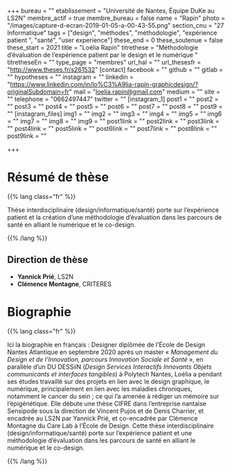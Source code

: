 +++
bureau = ""
etablissement = "Université de Nantes, Équipe DuKe au LS2N"
membre_actif = true
membre_bureau = false
name = "Rapin"
photo = "/images/capture-d-ecran-2019-01-05-a-00-43-55.png"
section_cnu = "27 Informatique"
tags = ["design", "méthodes", "méthodologie", "expérience patient ", "santé", "user experience"]
these_end = 0
these_soutenue = false
these_start = 2021
title = "Loélia Rapin"
titrethese = "Méthodologie d’évaluation de l’expérience patient par le design et le numérique  "
titretheseEn = ""
type_page = "membres"
url_hal = ""
url_thesesfr = "http://www.theses.fr/s261532"
[contact]
facebook = ""
github = ""
gitlab = ""
hypotheses = ""
instagram = ""
linkedin = "https://www.linkedin.com/in/lo%C3%A9lia-rapin-graphicdesign/?originalSubdomain=fr"
mail = "loelia.rapin@gmail.com"
medium = ""
site = ""
telephone = "0662497447"
twitter = ""
[instagram_1]
post1 = ""
post2 = ""
post3 = ""
post4 = ""
post5 = ""
post6 = ""
post7 = ""
post8 = ""
post9 = ""
[instagram_files]
img1 = ""
img2 = ""
img3 = ""
img4 = ""
img5 = ""
img6 = ""
img7 = ""
img8 = ""
img9 = ""
post1link = ""
post2link = ""
post3link = ""
post4link = ""
post5link = ""
post6link = ""
post7link = ""
post8link = ""
post9link = ""

+++

<!-- Supprimer les parties non remplies (supprimer les blocks de lang s'il n'y a pas deux langues). Tu es libre d'ajouter ce que tu veux à cette partie -->

# Résumé de thèse

{{% lang class="fr" %}}

Thèse interdisciplinaire (design/informatique/santé) porte sur l’expérience patient et la création d’une méthodologie d’évaluation dans les parcours de santé en alliant le numérique et le co-design.

{{% /lang %}}

## Direction de thèse

* **Yannick Prié**, LS2N
* **Clémence Montagne**, CRITERES

# Biographie

{{% lang class="fr" %}}

Ici la biographie en français : Designer diplômée de l’École de Design Nantes Atlantique en septembre 2020 après un master « _Management du Design et de l’Innovation, parcours Innovation Sociale et Santé_ », en parallèle d’un DU DESSiiN (_Design Services Interactifs Innovants Objets communicants et interfaces tangibles_) à Polytech Nantes, Loélia a pendant ses études travaillé sur des projets en lien avec le design graphique, le numérique, principalement en lien avec les maladies chroniques, notamment le cancer du sein ; ce qui l’a amenée à rédiger un mémoire sur l’épigénétique. Elle débute une thèse CIFRE dans l’entreprise nantaise Sensipode sous la direction de Vincent Pujos et de Denis Charrier, et encadrée au LS2N par Yannick Prié, et co-encadrée par Clémence Montagne du Care Lab à l’École de Design. Cette thèse interdisciplinaire (design/informatique/santé) porte sur l’expérience patient et une méthodologie d’évaluation dans les parcours de santé en alliant le numérique et le co-design.

{{% /lang %}}
